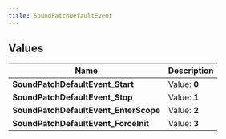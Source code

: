 ```yaml
---
title: SoundPatchDefaultEvent
---
```


## Values
| Name | Description |
| ---- | ----------- |
| **SoundPatchDefaultEvent_Start** | Value: **0** |
| **SoundPatchDefaultEvent_Stop** | Value: **1** |
| **SoundPatchDefaultEvent_EnterScope** | Value: **2** |
| **SoundPatchDefaultEvent_ForceInit** | Value: **3** |


